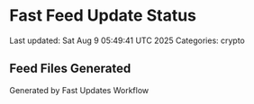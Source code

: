 # Fast Feed Update Status
Last updated: Sat Aug  9 05:49:41 UTC 2025
Categories: crypto

## Feed Files Generated

Generated by Fast Updates Workflow
